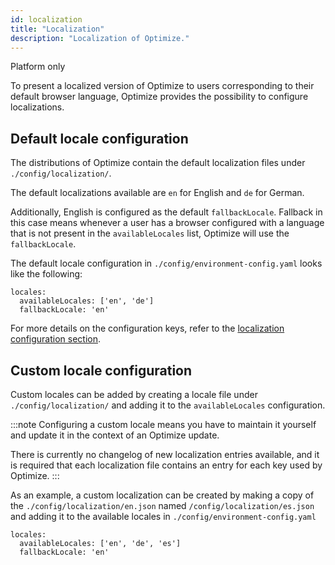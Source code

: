```yaml
---
id: localization
title: "Localization"
description: "Localization of Optimize."
---
```


<span class="badge badge--platform">Platform only</span>

To present a localized version of Optimize to users corresponding to their default browser language, Optimize provides the possibility to configure localizations.

## Default locale configuration

The distributions of Optimize contain the default localization files under `./config/localization/`.

The default localizations available are `en` for English and `de` for German.

Additionally, English is configured as the default `fallbackLocale`. Fallback in this case means whenever a user has a browser configured with a language that is not present in the `availableLocales` list, Optimize will use the `fallbackLocale`.

The default locale configuration in `./config/environment-config.yaml` looks like the following:

```
locales:
  availableLocales: ['en', 'de']
  fallbackLocale: 'en'
```

For more details on the configuration keys, refer to the [localization configuration section](../configuration/#localization).

## Custom locale configuration

Custom locales can be added by creating a locale file under `./config/localization/` and adding it to the `availableLocales` configuration.

:::note
Configuring a custom locale means you have to maintain it yourself and update it in the context of an Optimize update.

There is currently no changelog of new localization entries available, and it is required that each localization file contains an entry for each key used by Optimize.
:::

As an example, a custom localization can be created by making a copy of the `./config/localization/en.json` named `/config/localization/es.json` and adding it to the available locales in `./config/environment-config.yaml`

```
locales:
  availableLocales: ['en', 'de', 'es']
  fallbackLocale: 'en'
```
